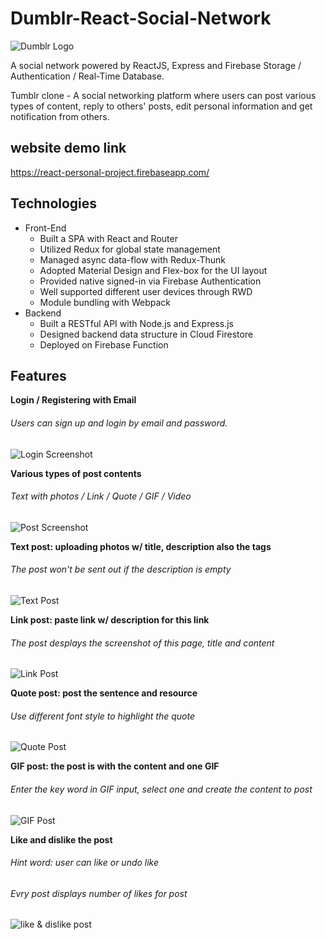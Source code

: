 # Dumblr-React-Social-Network
![Dumblr Logo](https://upload.cc/i1/2019/10/13/YNq2Pa.png)


A social network powered by ReactJS, Express and Firebase Storage / Authentication / Real-Time Database.

Tumblr clone - A social networking platform where users can post various types of content, reply to others' posts, edit personal information and get notification from others.

## website demo link
https://react-personal-project.firebaseapp.com/

## Technologies
* Front-End
  * Built a SPA with React and Router
  * Utilized Redux for global state management
  * Managed async data-flow with Redux-Thunk
  * Adopted Material Design and Flex-box for the UI layout
  * Provided native signed-in via Firebase Authentication
  * Well supported different user devices through RWD
  * Module bundling with Webpack
* Backend
  * Built a RESTful API with Node.js and Express.js
  * Designed backend data structure in Cloud Firestore
  * Deployed on Firebase Function

## Features

**Login / Registering with Email**
###### Users can sign up and login by email and password.
![Login Screenshot](https://upload.cc/i1/2019/10/13/sy6AP5.png)

**Various types of post contents**
###### Text with photos / Link / Quote / GIF / Video
![Post Screenshot](https://upload.cc/i1/2019/10/13/UlALNc.jpg)

**Text post: uploading photos w/ title, description also the tags**
###### The post won't be sent out if the description is empty
![Text Post](https://upload.cc/i1/2019/10/13/aJQ7n8.jpg)

**Link post: paste link w/ description for this link**
###### The post desplays the screenshot of this page, title and content
![Link Post](https://upload.cc/i1/2019/10/13/UaTfpM.jpg)

**Quote post: post the sentence and resource**
###### Use different font style to highlight the quote
![Quote Post](https://upload.cc/i1/2019/10/13/yBYaSg.jpg)

**GIF post: the post is with the content and one GIF**
###### Enter the key word in GIF input, select one and create the content to post
![GIF Post](https://upload.cc/i1/2019/10/13/wa8sSx.jpg)

**Like and dislike the post**
###### Hint word: user can like or undo like
###### Evry post displays number of likes for post
![like & dislike post](https://upload.cc/i1/2019/10/13/y32DAG.png)

